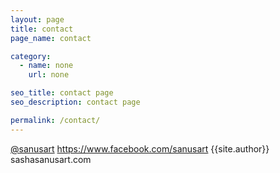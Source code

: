 ```yaml
---
layout: page
title: contact
page_name: contact

category:
  - name: none
    url: none

seo_title: contact page
seo_description: contact page

permalink: /contact/
---
```


<span class="fa-stack fa-lg">
  <i class="fa fa-twitter fa-stack-1x"></i>
</span><a href="https://www.twitter.com/sanusart" target="_blank">@sanusart</a>

<span class="fa-stack fa-lg">
  <i class="fa fa-facebook fa-stack-1x"></i>
</span><a href="https://www.facebook.com/sanusart" target="_blank">https://www.facebook.com/sanusart</a>

<span class="fa-stack fa-lg">
  <i class="fa fa-google-plus fa-stack-1x"></i>
</span>{{site.author}}

<span class="fa-stack fa-lg">
  <i class="fa fa-envelope fa-stack-1x"></i>
</span>sasha<i class="fa fa-at"></i>sanusart.com
